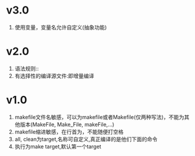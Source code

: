 
# v3.0
1. 使用变量，变量名允许自定义(抽象功能)


# v2.0
1. 语法规则:<target>:<dependencies>
2. 有选择性的编译源文件:即增量编译


# v1.0
1. makefile文件名敏感，可以为makefile或者Makefile(仅两种写法)，不能为其他版本(MakeFile, Make_File, makeFile,...)	
2. makefile缩进敏感，在行首为<tab>，不能随便打空格
3. all, clean为target,名称可自定义,真正编译的是他们下面的命令
4. 执行为make target,默认第一个target

